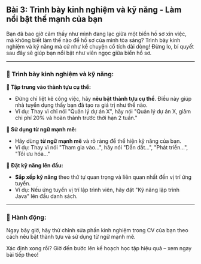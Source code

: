 ## Bài 3: Trình bày kinh nghiệm và kỹ năng - Làm nổi bật thế mạnh của bạn

Bạn đã bao giờ cảm thấy như mình đang lạc giữa một biển hồ sơ xin việc, mà không biết làm thế nào để hồ sơ của mình tỏa sáng? Trình bày kinh nghiệm và kỹ năng mà cứ như kể chuyện cổ tích dài dòng! Đừng lo, bí quyết sau đây sẽ giúp bạn nổi bật như viên ngọc giữa biển hồ sơ.

---

### 📌 Trình bày kinh nghiệm và kỹ năng:

**🔹 Tập trung vào thành tựu cụ thể:**
- Đừng chỉ liệt kê công việc, hãy **nêu bật thành tựu cụ thể**. Điều này giúp nhà tuyển dụng thấy bạn đã tạo ra giá trị như thế nào.
- Ví dụ: Thay vì chỉ nói "Quản lý dự án X", hãy nói "Quản lý dự án X, giảm chi phí 20% và hoàn thành trước thời hạn 2 tuần."

**🔹 Sử dụng từ ngữ mạnh mẽ:**
- Hãy dùng **từ ngữ mạnh mẽ** và rõ ràng để thể hiện kỹ năng của bạn.
- Ví dụ: Thay vì nói "Tham gia vào...", hãy nói "Dẫn dắt...", "Phát triển...", "Tối ưu hóa..."

**🔹 Đặt kỹ năng lên đầu:**
- **Sắp xếp kỹ năng** theo thứ tự quan trọng và liên quan nhất đến vị trí ứng tuyển. 
- Ví dụ: Nếu ứng tuyển vị trí lập trình viên, hãy đặt "Kỹ năng lập trình Java" lên đầu danh sách.

---

### 🚀 Hành động:

Ngay bây giờ, hãy thử chỉnh sửa phần kinh nghiệm trong CV của bạn theo cách nêu bật thành tựu và sử dụng từ ngữ mạnh mẽ.

Xác định xong rồi? Giờ đến bước lên kế hoạch học tập hiệu quả – xem ngay bài tiếp theo!